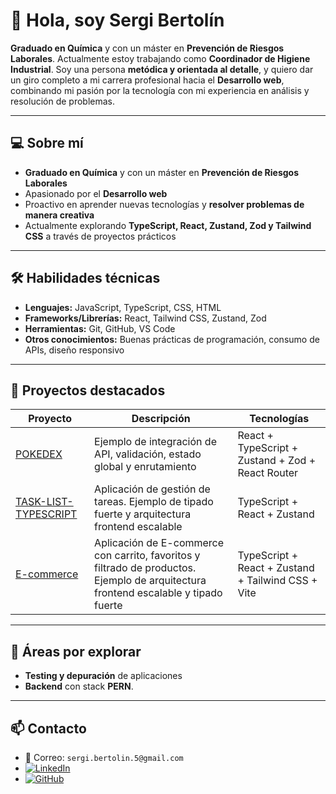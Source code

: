 # 👋 Hola, soy Sergi Bertolín

**Graduado en Química** y con un máster en **Prevención de Riesgos Laborales**. Actualmente estoy trabajando como **Coordinador de Higiene Industrial**. Soy una persona **metódica y orientada al detalle**, y quiero dar un giro completo a mi carrera profesional hacia el **Desarrollo web**, combinando mi pasión por la tecnología con mi experiencia en análisis y resolución de problemas.

---

## 💻 Sobre mí

- **Graduado en Química** y con un máster en **Prevención de Riesgos Laborales**  
- Apasionado por el **Desarrollo web**  
- Proactivo en aprender nuevas tecnologías y **resolver problemas de manera creativa**  
- Actualmente explorando **TypeScript, React, Zustand, Zod y Tailwind CSS** a través de proyectos prácticos  

---

## 🛠 Habilidades técnicas

- **Lenguajes:** JavaScript, TypeScript, CSS, HTML  
- **Frameworks/Librerías:** React, Tailwind CSS, Zustand, Zod  
- **Herramientas:** Git, GitHub, VS Code  
- **Otros conocimientos:** Buenas prácticas de programación, consumo de APIs, diseño responsivo  

---

## 📂 Proyectos destacados

| Proyecto | Descripción | Tecnologías |
|----------|-------------|-------------|
| [POKEDEX](https://github.com/SergiBertolin/POKEDEX) | Ejemplo de integración de API, validación, estado global y enrutamiento | React + TypeScript + Zustand + Zod + React Router |
| [TASK-LIST-TYPESCRIPT](https://github.com/SergiBertolin/TASK-LIST-TYPESCRIPT) | Aplicación de gestión de tareas. Ejemplo de tipado fuerte y arquitectura frontend escalable | TypeScript + React + Zustand |
| [E-commerce](https://github.com/SergiBertolin/E-commerce) | Aplicación de E-commerce con carrito, favoritos y filtrado de productos. Ejemplo de arquitectura frontend escalable y tipado fuerte | TypeScript + React + Zustand + Tailwind CSS + Vite |

---

## 🚀 Áreas por explorar

- **Testing y depuración** de aplicaciones  
- **Backend** con stack **PERN**.   

---

## 📫 Contacto

- 📧 Correo: `sergi.bertolin.5@gmail.com`  
- [![LinkedIn](https://img.shields.io/badge/LinkedIn-Sergi%20Bertolín-blue?logo=linkedin&logoColor=white)](https://www.linkedin.com/in/sergi-bertolin-garcia/)  
- [![GitHub](https://img.shields.io/badge/GitHub-SergiBertolin-black?logo=github&logoColor=white)](https://github.com/SergiBertolin)  

